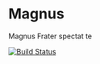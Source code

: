 # Magnus
Magnus Frater spectat te

[![Build Status](https://travis-ci.org/AlexGear/Magnus.svg?branch=master)](https://travis-ci.org/AlexGear/Magnus)

